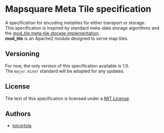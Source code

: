 # Mapsquare Meta Tile specification


A specification for encoding metatiles for either transport or storage.  
This specification is inspired by standard meta-data storage algorithms and the [mod_tile meta-tile storage implementation](https://github.com/openstreetmap/mod_tile/blob/master/src/metatile.cpp).  
**mod_tile** is an Apache2 module designed to serve map tiles.  

## Versioning
For now, the only version of this specification available is 1.0.  
The `major.minor` standard will be adopted for any updates.

## License

The text of this specification is licensed under a [MIT License](https://opensource.org/licenses/MIT)

## Authors

 * [loicortola](https://github.com/loicortola)
